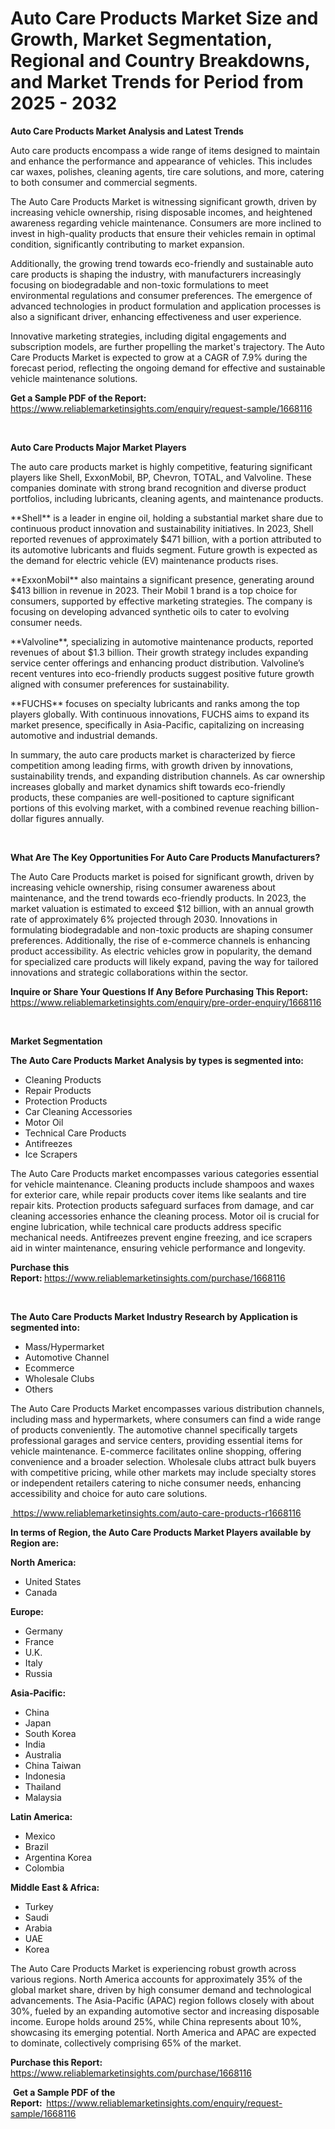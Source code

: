 <p><h1>Auto Care Products Market Size and Growth, Market Segmentation, Regional and Country Breakdowns, and Market Trends for Period from 2025 -  2032</h1></p><p><strong>Auto Care Products Market Analysis and Latest Trends</strong></p>
<p><p>Auto care products encompass a wide range of items designed to maintain and enhance the performance and appearance of vehicles. This includes car waxes, polishes, cleaning agents, tire care solutions, and more, catering to both consumer and commercial segments. </p><p>The Auto Care Products Market is witnessing significant growth, driven by increasing vehicle ownership, rising disposable incomes, and heightened awareness regarding vehicle maintenance. Consumers are more inclined to invest in high-quality products that ensure their vehicles remain in optimal condition, significantly contributing to market expansion. </p><p>Additionally, the growing trend towards eco-friendly and sustainable auto care products is shaping the industry, with manufacturers increasingly focusing on biodegradable and non-toxic formulations to meet environmental regulations and consumer preferences. The emergence of advanced technologies in product formulation and application processes is also a significant driver, enhancing effectiveness and user experience.</p><p>Innovative marketing strategies, including digital engagements and subscription models, are further propelling the market's trajectory. The Auto Care Products Market is expected to grow at a CAGR of 7.9% during the forecast period, reflecting the ongoing demand for effective and sustainable vehicle maintenance solutions.</p></p>
<p><strong>Get a Sample PDF of the Report:&nbsp;</strong> <a href="https://www.reliablemarketinsights.com/enquiry/request-sample/1668116?utm_campaign=3084&utm_medium=2&utm_source=Github&utm_content=ia&utm_term=17042025&utm_id=auto-care-products">https://www.reliablemarketinsights.com/enquiry/request-sample/1668116</a></p>
<p>&nbsp;</p>
<p><strong>Auto Care Products Major Market Players</strong></p>
<p><p>The auto care products market is highly competitive, featuring significant players like Shell, ExxonMobil, BP, Chevron, TOTAL, and Valvoline. These companies dominate with strong brand recognition and diverse product portfolios, including lubricants, cleaning agents, and maintenance products.</p><p>**Shell** is a leader in engine oil, holding a substantial market share due to continuous product innovation and sustainability initiatives. In 2023, Shell reported revenues of approximately $471 billion, with a portion attributed to its automotive lubricants and fluids segment. Future growth is expected as the demand for electric vehicle (EV) maintenance products rises.</p><p>**ExxonMobil** also maintains a significant presence, generating around $413 billion in revenue in 2023. Their Mobil 1 brand is a top choice for consumers, supported by effective marketing strategies. The company is focusing on developing advanced synthetic oils to cater to evolving consumer needs.</p><p>**Valvoline**, specializing in automotive maintenance products, reported revenues of about $1.3 billion. Their growth strategy includes expanding service center offerings and enhancing product distribution. Valvoline’s recent ventures into eco-friendly products suggest positive future growth aligned with consumer preferences for sustainability.</p><p>**FUCHS** focuses on specialty lubricants and ranks among the top players globally. With continuous innovations, FUCHS aims to expand its market presence, specifically in Asia-Pacific, capitalizing on increasing automotive and industrial demands.</p><p>In summary, the auto care products market is characterized by fierce competition among leading firms, with growth driven by innovations, sustainability trends, and expanding distribution channels. As car ownership increases globally and market dynamics shift towards eco-friendly products, these companies are well-positioned to capture significant portions of this evolving market, with a combined revenue reaching billion-dollar figures annually.</p></p>
<p>&nbsp;</p>
<p><strong>What Are The Key Opportunities For Auto Care Products Manufacturers?</strong></p>
<p><p>The Auto Care Products market is poised for significant growth, driven by increasing vehicle ownership, rising consumer awareness about maintenance, and the trend towards eco-friendly products. In 2023, the market valuation is estimated to exceed $12 billion, with an annual growth rate of approximately 6% projected through 2030. Innovations in formulating biodegradable and non-toxic products are shaping consumer preferences. Additionally, the rise of e-commerce channels is enhancing product accessibility. As electric vehicles grow in popularity, the demand for specialized care products will likely expand, paving the way for tailored innovations and strategic collaborations within the sector.</p></p>
<p><strong>Inquire or Share Your Questions If Any Before Purchasing This Report:</strong> <a href="https://www.reliablemarketinsights.com/enquiry/pre-order-enquiry/1668116?utm_campaign=3084&utm_medium=2&utm_source=Github&utm_content=ia&utm_term=17042025&utm_id=auto-care-products">https://www.reliablemarketinsights.com/enquiry/pre-order-enquiry/1668116</a></p>
<p>&nbsp;</p>
<p><strong>Market Segmentation</strong></p>
<p><strong>The Auto Care Products Market Analysis by types is segmented into:</strong></p>
<p><ul><li>Cleaning Products</li><li>Repair Products</li><li>Protection Products</li><li>Car Cleaning Accessories</li><li>Motor Oil</li><li>Technical Care Products</li><li>Antifreezes</li><li>Ice Scrapers</li></ul></p>
<p><p>The Auto Care Products market encompasses various categories essential for vehicle maintenance. Cleaning products include shampoos and waxes for exterior care, while repair products cover items like sealants and tire repair kits. Protection products safeguard surfaces from damage, and car cleaning accessories enhance the cleaning process. Motor oil is crucial for engine lubrication, while technical care products address specific mechanical needs. Antifreezes prevent engine freezing, and ice scrapers aid in winter maintenance, ensuring vehicle performance and longevity.</p></p>
<p><strong>Purchase this Report:&nbsp;</strong><a href="https://www.reliablemarketinsights.com/purchase/1668116?utm_campaign=3084&utm_medium=2&utm_source=Github&utm_content=ia&utm_term=17042025&utm_id=auto-care-products">https://www.reliablemarketinsights.com/purchase/1668116</a></p>
<p>&nbsp;</p>
<p><strong>The Auto Care Products Market Industry Research by Application is segmented into:</strong></p>
<p><ul><li>Mass/Hypermarket</li><li>Automotive Channel</li><li>Ecommerce</li><li>Wholesale Clubs</li><li>Others</li></ul></p>
<p><p>The Auto Care Products Market encompasses various distribution channels, including mass and hypermarkets, where consumers can find a wide range of products conveniently. The automotive channel specifically targets professional garages and service centers, providing essential items for vehicle maintenance. E-commerce facilitates online shopping, offering convenience and a broader selection. Wholesale clubs attract bulk buyers with competitive pricing, while other markets may include specialty stores or independent retailers catering to niche consumer needs, enhancing accessibility and choice for auto care solutions.</p></p>
<p><a href="https://www.reliablemarketinsights.com/auto-care-products-r1668116?utm_campaign=3084&utm_medium=2&utm_source=Github&utm_content=ia&utm_term=17042025&utm_id=auto-care-products">&nbsp;https://www.reliablemarketinsights.com/auto-care-products-r1668116</a></p>
<p><strong>In terms of Region, the Auto Care Products Market Players available by Region are:</strong></p>
<p>
    <p> <strong> North America: </strong>
        <ul>
            <li>United States</li>
            <li>Canada</li>
        </ul>
        </p> 
    <p> <strong> Europe: </strong>
        <ul>
            <li>Germany</li>
            <li>France</li>
            <li>U.K.</li>
            <li>Italy</li>
            <li>Russia</li>
        </ul>
        </p> 
    <p> <strong> Asia-Pacific: </strong>
        <ul>
            <li>China</li>
            <li>Japan</li>
            <li>South Korea</li>
            <li>India</li>
            <li>Australia</li>
            <li>China Taiwan</li>
            <li>Indonesia</li>
            <li>Thailand</li>
            <li>Malaysia</li>
        </ul>
        </p> 
    <p> <strong> Latin America: </strong>
        <ul>
            <li>Mexico</li>
            <li>Brazil</li>
            <li>Argentina Korea</li>
            <li>Colombia</li>
        </ul>
        </p> 
    <p> <strong> Middle East & Africa: </strong>
        <ul>
            <li>Turkey</li>
            <li>Saudi</li>
            <li>Arabia</li>
            <li>UAE</li>
            <li>Korea</li>
        </ul>
    </p>
    </p>
<p><p>The Auto Care Products Market is experiencing robust growth across various regions. North America accounts for approximately 35% of the global market share, driven by high consumer demand and technological advancements. The Asia-Pacific (APAC) region follows closely with about 30%, fueled by an expanding automotive sector and increasing disposable income. Europe holds around 25%, while China represents about 10%, showcasing its emerging potential. North America and APAC are expected to dominate, collectively comprising 65% of the market.</p></p>
<p><strong>Purchase this Report: </strong><a href="https://www.reliablemarketinsights.com/purchase/1668116?utm_campaign=3084&utm_medium=2&utm_source=Github&utm_content=ia&utm_term=17042025&utm_id=auto-care-products">https://www.reliablemarketinsights.com/purchase/1668116</a></p>
<p>&nbsp;<strong>Get a Sample PDF of the Report:&nbsp;&nbsp;</strong><a href="https://www.reliablemarketinsights.com/enquiry/request-sample/1668116?utm_campaign=3084&utm_medium=2&utm_source=Github&utm_content=ia&utm_term=17042025&utm_id=auto-care-products">https://www.reliablemarketinsights.com/enquiry/request-sample/1668116</a></p>
<p><strong></strong></p>
<p><p></p><p></p><p></p></p>